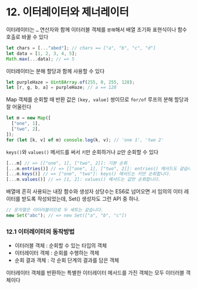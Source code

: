 # 12. 이터레이터와 제너레이터

이터레이터는 `…` 연산자와 함께 이터러블 객체를 `분해`해서 배열 초기화 표현식이나 함수 호출로 바꿀 수 있다

```jsx
let chars = [..."abed"]; // chars == ["a", "b", "c", "d"]
let data = [1, 2, 3, 4, 5];
Math.max(...data); // => 5
```

이터레이터는 분해 할당과 함께 사용할 수 있다

```jsx
let purpleHaze = Uint8Array.of(255, 0, 255, 128);
let [r, g, b, a] = purpleHaze; // a == 128
```

Map 객체를 순회할 때 반환 값은 `[key, value]` 쌍이므로 `for/of` 루프의 분해 할당과 잘 어울린다

```jsx
let m = new Map([
  ["one", 1],
  ["two", 2],
]);
for (let [k, v] of m) console.log(k, v); // 'one 1', 'two 2'
```

`keys()`와 `values()` 메서드를 써서 `키`만 순회하거나 `값`만 순회할 수 있다

```jsx
[...m] // => [["one", 1], ["two", 2]]: 기본 순회
[...m.entries()] // => [["one", 1], ["two", 2]]: entries() 메서드도 같습니다.
[...m.keys()] // => ["one", "two"]: keys() 메서드는 키만 순회합니다.
[...m.values()] // => [1, 2]: values() 메서드는 값만 순회합니다.
```

배열에 흔히 사용되는 내장 함수와 생성자 상당수는 ES6로 넘어오면 서 임의의 이터 레이터를 받도록 작성되었는데, Set() 생성자도 그런 API 중 하나.

```jsx
// 문자열은 이터러블이므로 두 세트는 같습니다.
new Set("abc"); // => new Set(["a", "b", "c"])
```

### **12.1** 이터레이터의 동작방법

- 이터러블 객체 : 순회할 수 있는 타입의 객체
- 이터레이터 객체 : 순회를 수행하는 객체
- 순회 결과 객체 : 각 순회 단계의 결과를 담은 객체

이터레이터 객체를 반환하는 특별한 이터레이터 메서드를 가진 객체는 모두 이터러블 객체이다
